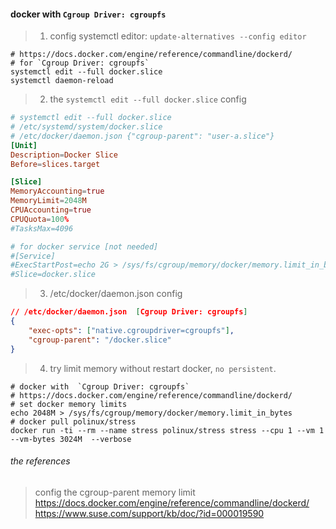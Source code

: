 #### docker with  `Cgroup Driver: cgroupfs`

> 1. config systemctl editor: `update-alternatives --config editor`

```shell
# https://docs.docker.com/engine/reference/commandline/dockerd/
# for `Cgroup Driver: cgroupfs`
systemctl edit --full docker.slice
systemctl daemon-reload 
```
> 2. the `systemctl edit --full docker.slice` config

```conf
# systemctl edit --full docker.slice
# /etc/systemd/system/docker.slice
# /etc/docker/daemon.json {"cgroup-parent": "user-a.slice"}
[Unit]
Description=Docker Slice
Before=slices.target

[Slice]
MemoryAccounting=true
MemoryLimit=2048M
CPUAccounting=true
CPUQuota=100%
#TasksMax=4096

# for docker service [not needed]
#[Service]
#ExecStartPost=echo 2G > /sys/fs/cgroup/memory/docker/memory.limit_in_bytes
#Slice=docker.slice
```

> 3. /etc/docker/daemon.json config

```json
// /etc/docker/daemon.json  [Cgroup Driver: cgroupfs]
{
    "exec-opts": ["native.cgroupdriver=cgroupfs"],
    "cgroup-parent": "/docker.slice"
}
```

> 4. try limit memory without restart docker, `no persistent`.

```shell
# docker with  `Cgroup Driver: cgroupfs`
# https://docs.docker.com/engine/reference/commandline/dockerd/
# set docker memory limits
echo 2048M > /sys/fs/cgroup/memory/docker/memory.limit_in_bytes
# docker pull polinux/stress
docker run -ti --rm --name stress polinux/stress stress --cpu 1 --vm 1 --vm-bytes 3024M  --verbose
```

###### the references

> config the cgroup-parent memory limit
> https://docs.docker.com/engine/reference/commandline/dockerd/
> https://www.suse.com/support/kb/doc/?id=000019590
